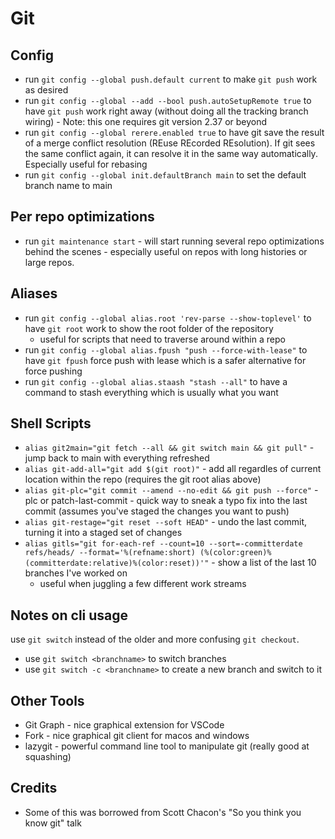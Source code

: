# Git

## Config

- run `git config --global push.default current` to make `git push` work as desired
- run `git config --global --add --bool push.autoSetupRemote true` to have `git push` work right away (without doing all the tracking branch wiring) - Note: this one requires git version 2.37 or beyond
- run `git config --global rerere.enabled true` to have git save the result of a merge conflict resolution (REuse REcorded REsolution). If git sees the same conflict again, it can resolve it in the same way automatically. Especially useful for rebasing
- run `git config --global init.defaultBranch main` to set the default branch name to main 

## Per repo optimizations

- run `git maintenance start` - will start running several repo optimizations behind the scenes - especially useful on repos with long histories or large repos.

## Aliases

- run `git config --global alias.root 'rev-parse --show-toplevel'` to have `git root` work to show the root folder of the repository
  - useful for scripts that need to traverse around within a repo
- run `git config --global alias.fpush "push --force-with-lease"` to have `git fpush` force push with lease which is a safer alternative for force pushing
- run `git config --global alias.staash "stash --all"` to have a command to stash everything which is usually what you want

## Shell Scripts

- `alias git2main="git fetch --all && git switch main && git pull"` - jump back to main with everything refreshed
- `alias git-add-all="git add $(git root)"` - add all regardles of current location within the repo (requires the git root alias above)
- `alias git-plc="git commit --amend --no-edit && git push --force"` - plc or patch-last-commit - quick way to sneak a typo fix into the last commit (assumes you've staged the changes you want to push)
- `alias git-restage="git reset --soft HEAD"` - undo the last commit, turning it into a staged set of changes
- `alias gitls="git for-each-ref --count=10 --sort=-committerdate refs/heads/ --format='%(refname:short) (%(color:green)%(committerdate:relative)%(color:reset))'"` - show a list of the last 10 branches I've worked on
  - useful when juggling a few different work streams

## Notes on cli usage

use `git switch` instead of the older and more confusing `git checkout`.

- use `git switch <branchname>` to switch branches
- use `git switch -c <branchname>` to create a new branch and switch to it

## Other Tools

- Git Graph - nice graphical extension for VSCode
- Fork - nice graphical git client for macos and windows
- lazygit - powerful command line tool to manipulate git (really good at squashing)

## Credits

- Some of this was borrowed from Scott Chacon's "So you think you know git" talk
